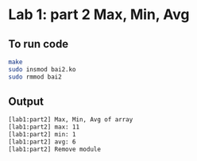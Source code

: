 # Lab 1: part 2 Max, Min, Avg

## To run code
```bash
make
sudo insmod bai2.ko
sudo rmmod bai2
```
## Output
```bash
[lab1:part2] Max, Min, Avg of array
[lab1:part2] max: 11
[lab1:part2] min: 1
[lab1:part2] avg: 6
[lab1:part2] Remove module
```

